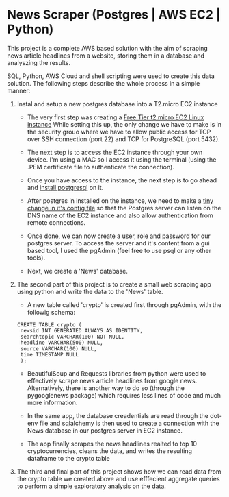 # News Scraper (Postgres | AWS EC2 | Python)


This project is a complete AWS based solution with the aim of scraping news article headlines from a website, storing them in a database and analyszing the results. 

SQL, Python, AWS Cloud and shell scripting were used to create this data solution. The following steps describe the whole process in a simple manner:

1. Instal and setup a new postgres database into a T2.micro EC2 instance

    * The very first step was creating a [Free Tier t2.micro EC2 Linux instance](https://docs.aws.amazon.com/AWSEC2/latest/UserGuide/EC2_GetStarted.html)
    While setting this up, the only change we have to make is in the security grouo where we have to allow public access for TCP over SSH connection (port 22) and TCP for PostgreSQL (port 5432). 

    * The next step is to access the EC2 instance through your own device. I'm using a MAC so I access it using the terminal (using the .PEM certificate file to authenticate the connection). 

    * Once you have access to the instance, the next step is to go ahead and [install postgresql](https://www.how2shout.com/linux/install-postgresql-13-on-aws-ec2-amazon-linux-2/) on it. 

    * After postgres in installed on the instance, we need to make a [tiny change in it's config file](https://betterprogramming.pub/how-to-provision-a-cheap-postgresql-database-in-aws-ec2-9984ff3ddaea) so that the Postgres server can listen on the DNS name of the EC2 instance and also allow authentication from remote connections. 

    * Once done, we can now create a user, role and password for our postgres server. To access the server and it's content from a gui based tool, I used the pgAdmin (feel free to use psql or any other tools).

    * Next, we create a 'News' database.  

2. The second part of this project is to create a small web scraping app using python and write the data to the 'News' table.   

     * A new table called 'crypto' is created first through pgAdmin, with the followig schema:


     ```
     CREATE TABLE crypto (
      newsid INT GENERATED ALWAYS AS IDENTITY,
      searchtopic VARCHAR(100) NOT NULL,
      headline VARCHAR(500) NULL,
      source VARCHAR(100) NULL,
      time TIMESTAMP NULL
      );
     ```

     *  BeautifulSoup and Requests libraries from python were used to effectively scrape news article headlines from google news. Alternatively, there is another way to do so (through the pygooglenews package) which requires less lines of code and much more information. 

     * In the same app, the database creadentials are read through the dot-env file and sqlalchemy is then used to create a connection with the News database in our postgres server in EC2 instance. 

     * The app finally scrapes the news headlines realted to top 10 cryptocurrencies, cleans the data, and writes the resulting dataframe to the crypto table

3.  The third and final part of this project shows how we can read data from the crypto table we created above and use efffecient aggregate queries to perform a simple exploratory analysis on the data. 
